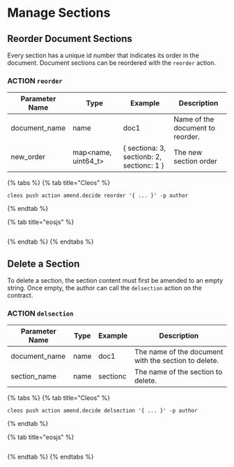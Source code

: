 # Manage Sections

## Reorder Document Sections

Every section has a unique id number that indicates its order in the document. Document sections can be reordered with the `reorder` action.

### ACTION `reorder`

| Parameter Name | Type                  | Example                                   | Description                      |
| -------------- | --------------------- | ----------------------------------------- | -------------------------------- |
| document\_name | name                  | doc1                                      | Name of the document to reorder. |
| new\_order     | map\<name, uint64\_t> | { sectiona: 3, sectionb: 2, sectionc: 1 } | The new section order            |

{% tabs %}
{% tab title="Cleos" %}
```
cleos push action amend.decide reorder '{ ... }' -p author
```
{% endtab %}

{% tab title="eosjs" %}
```
```
{% endtab %}
{% endtabs %}

## Delete a Section

To delete a section, the section content must first be amended to an empty string. Once empty, the author can call the `delsection` action on the contract.

### ACTION `delsection`

| Parameter Name | Type | Example  | Description                                          |
| -------------- | ---- | -------- | ---------------------------------------------------- |
| document\_name | name | doc1     | The name of the document with the section to delete. |
| section\_name  | name | sectionc | The name of the section to delete.                   |

{% tabs %}
{% tab title="Cleos" %}
```
cleos push action amend.decide delsection '{ ... }' -p author
```
{% endtab %}

{% tab title="eosjs" %}
```
```
{% endtab %}
{% endtabs %}

